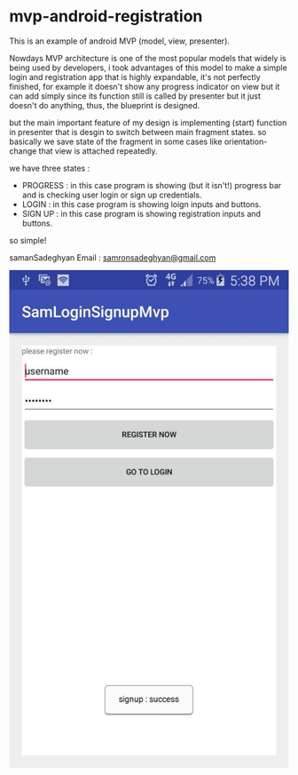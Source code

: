 # mvp-android-registration

This is an example of android MVP (model, view, presenter).

Nowdays MVP architecture is one of the most popular models that widely is being used by developers, i took advantages of this
model to make a simple login and registration app that is highly expandable, it's not perfectly finished, for example it 
doesn't show any progress indicator on view but it can add simply since its function still is called by presenter but it just doesn't do anything, thus, the blueprint is designed.

but the main important feature of my design is implementing (start) function in presenter that is desgin to switch between main fragment states. so basically we save state of the fragment in some cases like orientation-change that view is attached repeatedly.

we have three states :
- PROGRESS : in this case program is showing (but it isn't!) progress bar and is checking user login or sign up credentials.
- LOGIN : in this case program is showing loign inputs and buttons.
- SIGN UP : in this case program is showing registration inputs and buttons.

so simple!

samanSadeghyan
Email : samronsadeghyan@gmail.com






![alt text](https://github.com/5amron/mvp-android-registration/blob/master/SamLoginSignupMvp/photo_2017-05-16_06-08-37.jpg)



